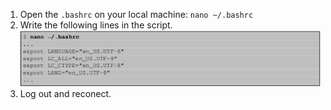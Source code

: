 1. Open the `.bashrc` on your local machine: `nano ~/.bashrc` 
2. Write the following lines in the script. ![bashrc.png](Media_folder/bashrc.png)
3. Log out and reconect.
